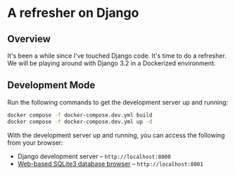 # A refresher on Django

## Overview

It's been a while since I've touched Django code. It's time to do a refresher.
We will be playing around with Django 3.2 in a Dockerized environment.

## Development Mode

Run the following commands to get the development server up and running:

```bash
docker compose -f docker-compose.dev.yml build
docker compose -f docker-compose.dev.yml up -d
```

With the development server up and running, you can access the following from your browser:

- Django development server &ndash; `http://localhost:8000`
- [Web-based SQLite3 database browser][1] &ndash; `http://localhost:8001`



[1]: https://github.com/coleifer/sqlite-web
